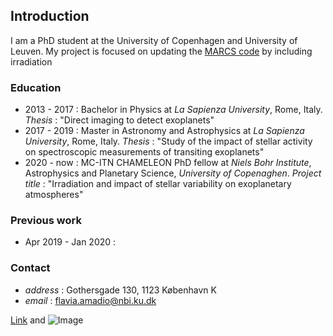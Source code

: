 ## Introduction
I am a PhD student at the University of Copenhagen and University of Leuven. My project is focused on updating the [MARCS code](https://ui.adsabs.harvard.edu/abs/2008A%26A...486..951G/abstract) by including irradiation 

###  Education
   - 2013 - 2017 : Bachelor in Physics at _La Sapienza University_, Rome, Italy.
                    _Thesis_ : "Direct imaging to detect exoplanets"
   - 2017 - 2019 : Master in Astronomy and Astrophysics at _La Sapienza University_, Rome, Italy.
                    _Thesis_ : "Study of the impact of stellar activity on spectroscopic measurements of transiting exoplanets"
   - 2020 - now : MC-ITN CHAMELEON PhD fellow at _Niels Bohr Institute_, Astrophysics and Planetary Science, _University of Copenaghen_. 
                  _Project title_ : "Irradiation and impact of stellar variability on exoplanetary atmospheres"
   
### Previous work
   - Apr 2019 - Jan 2020 : 

### Contact
   - _address_ : Gothersgade 130, 1123 København K
   - _email_ : flavia.amadio@nbi.ku.dk
   





[Link](url) and ![Image](src)
```

